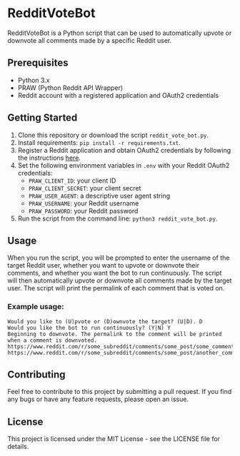 # RedditVoteBot

RedditVoteBot is a Python script that can be used to automatically upvote or downvote all comments made by a specific Reddit user.

## Prerequisites

- Python 3.x
- PRAW (Python Reddit API Wrapper)
- Reddit account with a registered application and OAuth2 credentials

## Getting Started

1. Clone this repository or download the script `reddit_vote_bot.py`.
2. Install requirements: `pip install -r requirements.txt`.
3. Register a Reddit application and obtain OAuth2 credentials by following the instructions [here](https://www.reddit.com/prefs/apps).
4. Set the following environment variables in `.env` with your Reddit OAuth2 credentials:
   - `PRAW_CLIENT_ID`: your client ID
   - `PRAW_CLIENT_SECRET`: your client secret
   - `PRAW_USER_AGENT`: a descriptive user agent string
   - `PRAW_USERNAME`: your Reddit username
   - `PRAW_PASSWORD`: your Reddit password
5. Run the script from the command line: `python3 reddit_vote_bot.py`.

## Usage

When you run the script, you will be prompted to enter the username of the target Reddit user, whether you want to upvote or downvote their comments, and whether you want the bot to run continuously. The script will then automatically upvote or downvote all comments made by the target user. The script will print the permalink of each comment that is voted on.

### Example usage:

```Enter the username of the target: some_user
Would you like to (U)pvote or (D)ownvote the target? (U|D). D
Would you like the bot to run continuously? (Y|N) Y
Beginning to downvote. The permalink to the comment will be printed when a comment is downvoted.
https://www.reddit.com/r/some_subreddit/comments/some_post/some_comment
https://www.reddit.com/r/some_subreddit/comments/some_post/another_comment
```


## Contributing

Feel free to contribute to this project by submitting a pull request. If you find any bugs or have any feature requests, please open an issue.

## License

This project is licensed under the MIT License - see the LICENSE file for details.
